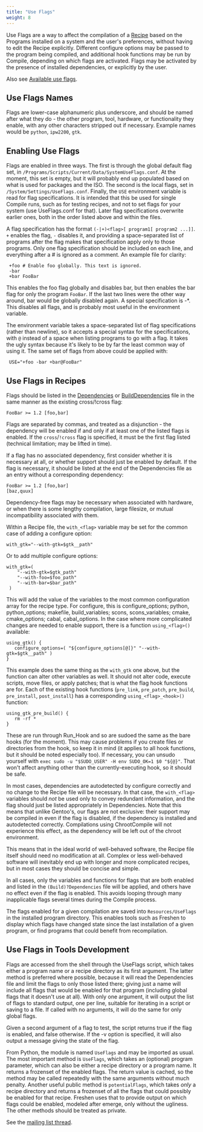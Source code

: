 ```yaml
---
title: "Use Flags"
weight: 8
---
```


Use Flags are a way to affect the compilation of a [Recipe](/Recipes) based on the Programs installed on a system and the user's preferences, without having to edit the Recipe explicitly.  Different configure options may be passed to the program being compiled, and additional hook functions may be run by Compile, depending on which flags are activated.  Flags may be activated by the presence of installed dependencies, or explicitly by the user.

Also see [Available use flags](Available-use-flags).

## Use Flags Names

Flags are lower-case alphanumeric plus underscore, and should be named
after what they do - the other program, tool, hardware, or
functionality they enable, with any other characters stripped out if
necessary. Example names would be `python`, `ipw2200`, `gtk`.

## Enabling Use Flags

Flags are enabled in three ways. The first is through the global
default flag set, in
`/Programs/Scripts/Current/Data/SystemUseFlags.conf`. At the moment,
this set is empty, but it will probably end up populated based on what
is used for packages and the ISO. The second is the local flags, set
in `/System/Settings/UseFlags.conf`. Finally, the `USE` environment
variable is read for flag specifications. It is intended that this be
used for single Compile runs, such as for testing recipes, and not to
set flags for your system (use UseFlags.conf for that). Later flag
specifications overwrite earlier ones, both in the order listed above
and within the files.

A flag specification has the format `(-|+)<flag>[ program1[ program2
...]]`. `+` enables the flag, `-` disables it, and providing a
space-separated list of programs after the flag makes that
specification apply only to those programs. Only one flag
specification should be included on each line, and everything after a #
is ignored as a comment. An example file for clarity:

```
 +foo # Enable foo globally. This text is ignored.
 -bar
 +bar FooBar
```

This enables the foo flag globally and disables bar, but then enables
the bar flag for only the program `FooBar`. If the last two lines were
the other way around, bar would be globally disabled again. A special
specification is -*. This disables all flags, and is probably most
useful in the environment variable.

The environment variable takes a space-separated list of flag
specifications (rather than newline), so it accepts a special syntax
for the specifications, with `@` instead of a space when listing
programs to go with a flag. It takes the ugly syntax because it's
likely to be by far the least common way of using it. The same set of
flags from above could be applied with:

```
 USE="+foo -bar +bar@FooBar"
```

## Use Flags in Recipes

Flags should be listed in the [Dependencies](/Recipes/Recipe-Format-Specification/#dependencies) or [BuildDependencies](/Recipes/Recipe-Format-Specification/#builddependencies) file
in the same manner as the existing cross/!cross flag:

```
FooBar >= 1.2 [foo,bar]
```

Flags are separated by commas, and treated as a disjunction - the
dependency will be enabled if and only if at least one of the listed
flags is enabled. If the `cross`/`!cross` flag is specified, it must be
the first flag listed (technical limitation; may be lifted in time).

If a flag has no associated dependency, first consider whether it is
necessary at all, or whether support should just be enabled by
default. If the flag is necessary, it should be listed at the end of
the Dependencies file as an entry without a corresponding dependency:

```
FooBar >= 1.2 [foo,bar]
[baz,quux]
```

Dependency-free flags may be necessary when associated with hardware,
or when there is some lengthy compilation, large filesize, or mutual
incompatibility associated with them.

Within a Recipe file, the `with_<flag>` variable may be set for the
common case of adding a configure option:

```
with_gtk="--with-gtk=$gtk__path"
```

Or to add multiple configure options:
```
with_gtk=(
    "--with-gtk=$gtk_path"
    "--with-foo=$foo_path"
    "--with-bar=$bar_path"
 )
```

This will add the value of the variables to the most common
configuration array for the recipe type. For configure, this is
configure_options; python, python_options; makefile, build_variables;
scons, scons_variables; cmake, cmake_options; cabal, cabal_options. In
the case where more complicated changes are needed to enable support,
there is a function `using_<flag>()` available:

```
using_gtk() {
   configure_options=( "${configure_options[@]}" "--with-gtk=$gtk__path" )
}
```

This example does the same thing as the `with_gtk` one above, but the
function can alter other variables as well. It should not alter code,
execute scripts, move files, or apply patches; that is what the flag
hook functions are for. Each of the existing hook functions (`pre_link`,
`pre_patch`, `pre_build`, `pre_install`, `post_install`) has a corresponding
`using_<flag>_<hook>()` function:

```
using_gtk_pre_build() {
   rm -rf *
}
```

These are run through Run_Hook and so are sudoed the same as the bare
hooks (for the moment). This may cause problems if you create files or
directories from the hook, so keep it in mind (it applies to all hook
functions, but it should be noted especially too). If necessary, you
can unsudo yourself with `exec sudo -u "$SUDO_USER" -H env SUDO_OK=1
$0 "${@}"`. That won't affect anything other than the
currently-executing hook, so it should be safe.

In most cases, dependencies are autodetected by configure correctly
and no change to the Recipe file will be necessary. In that case, the
`with_<flag>` variables should *not* be used only to convey redundant
information, and the flag should just be listed appropriately in
Dependencies. Note that this means that unlike Gentoo's, our flags are
not exclusive: their support may be compiled in even if the flag is
disabled, if the dependency is installed and autodetected correctly.
Compilations using ChrootCompile will not experience this effect, as
the dependency will be left out of the chroot environment.

This means that in the ideal world of well-behaved software, the
Recipe file itself should need no modification at all. Complex or less
well-behaved software will inevitably end up with longer and more
complicated recipes, but in most cases they should be concise and
simple.

In all cases, only the variables and functions for flags that are both
enabled and listed in the `(Build)?Dependencies` file will be applied,
and others have no effect even if the flag is enabled. This avoids
looping through many inapplicable flags several times during the
Compile process.

The flags enabled for a given compilation are saved into
`Resources/UseFlags` in the installed program directory. This enables
tools such as Freshen to display which flags have changed state since
the last installation of a given program, or find programs that could
benefit from recompilation.

## Use Flags in Tools Development

Flags are accessed from the shell through the UseFlags script, which
takes either a program name or a recipe directory as its first
argument. The latter method is preferred where possible, because it
will read the Dependencies file and limit the flags to only those
listed there; giving just a name will include all flags that would be
enabled for that program (including global flags that it doesn't use
at all). With only one argument, it will output the list of flags to
standard output, one per line, suitable for iterating in a script or
saving to a file. If called with no arguments, it will do the same for
only global flags.

Given a second argument of a flag to test, the script returns true if
the flag is enabled, and false otherwise. If the -v option is
specified, it will also output a message giving the state of the flag.

From Python, the module is named `UseFlags` and may be imported as
usual. The most important method is `UseFlags`, which takes an
(optional) program parameter, which can also be either a recipe
directory or a program name. It returns a frozenset of the enabled
flags. The return value is cached, so the method may be called
repeatedly with the same arguments without much penalty. Another
useful public method is `potentialFlags`, which takes *only* a recipe
directory and returns a frozenset of all the flags that could possibly
be enabled for that recipe. Freshen uses that to provide output on
which flags could be enabled, modeled after emerge, only without the
ugliness. The other methods should be treated as private.

See the [mailing list thread](http://thread.gmane.org/gmane.linux.distributions.gobo.devel/2593).
